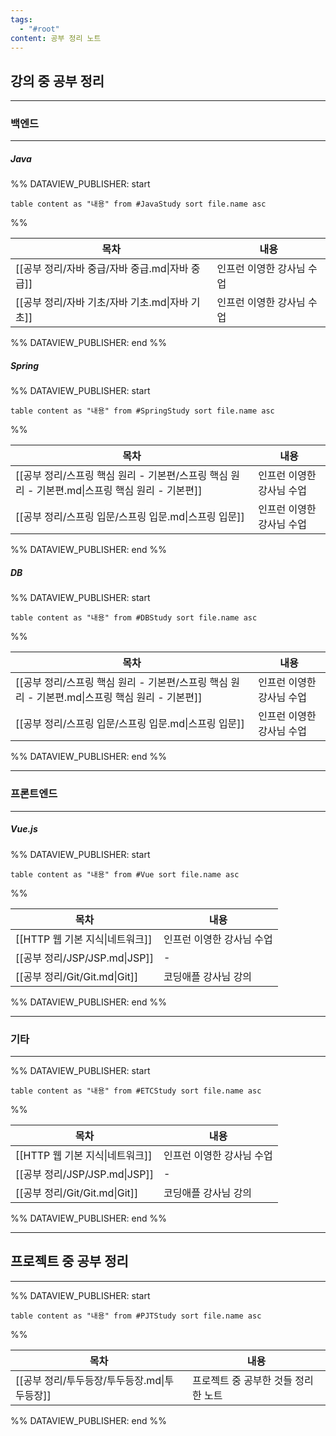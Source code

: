 ```yaml
---
tags:
  - "#root"
content: 공부 정리 노트
---
```




## 강의 중 공부 정리
---
### 백엔드

---
##### Java
%% DATAVIEW_PUBLISHER: start
```dataview
table content as "내용" from #JavaStudy sort file.name asc
```
%%

| 목차                              | 내용             |
| ------------------------------- | -------------- |
| [[공부 정리/자바 중급/자바 중급.md\|자바 중급]] | 인프런 이영한 강사님 수업 |
| [[공부 정리/자바 기초/자바 기초.md\|자바 기초]] | 인프런 이영한 강사님 수업 |

%% DATAVIEW_PUBLISHER: end %%

##### Spring
%% DATAVIEW_PUBLISHER: start
```dataview
table content as "내용" from #SpringStudy sort file.name asc
```
%%

| 목차                                                            | 내용             |
| ------------------------------------------------------------- | -------------- |
| [[공부 정리/스프링 핵심 원리 - 기본편/스프링 핵심 원리 - 기본편.md\|스프링 핵심 원리 - 기본편]] | 인프런 이영한 강사님 수업 |
| [[공부 정리/스프링 입문/스프링 입문.md\|스프링 입문]]                            | 인프런 이영한 강사님 수업 |

%% DATAVIEW_PUBLISHER: end %%

##### DB
%% DATAVIEW_PUBLISHER: start
```dataview
table content as "내용" from #DBStudy sort file.name asc
```
%%

| 목차                                                            | 내용             |
| ------------------------------------------------------------- | -------------- |
| [[공부 정리/스프링 핵심 원리 - 기본편/스프링 핵심 원리 - 기본편.md\|스프링 핵심 원리 - 기본편]] | 인프런 이영한 강사님 수업 |
| [[공부 정리/스프링 입문/스프링 입문.md\|스프링 입문]]                            | 인프런 이영한 강사님 수업 |

%% DATAVIEW_PUBLISHER: end %%

---
### 프론트엔드

---

##### Vue.js

%% DATAVIEW_PUBLISHER: start
```dataview
table content as "내용" from #Vue sort file.name asc
```
%%

| 목차                           | 내용             |
| ---------------------------- | -------------- |
| [[HTTP 웹 기본 지식\|네트워크]] | 인프런 이영한 강사님 수업 |
| [[공부 정리/JSP/JSP.md\|JSP]]    | \-             |
| [[공부 정리/Git/Git.md\|Git]]    | 코딩애플 강사님 강의    |

%% DATAVIEW_PUBLISHER: end %%

---
### 기타

---
%% DATAVIEW_PUBLISHER: start
```dataview
table content as "내용" from #ETCStudy sort file.name asc
```
%%

| 목차                           | 내용             |
| ---------------------------- | -------------- |
| [[HTTP 웹 기본 지식\|네트워크]] | 인프런 이영한 강사님 수업 |
| [[공부 정리/JSP/JSP.md\|JSP]]    | \-             |
| [[공부 정리/Git/Git.md\|Git]]    | 코딩애플 강사님 강의    |

%% DATAVIEW_PUBLISHER: end %%

---
## 프로젝트 중 공부 정리

---

%% DATAVIEW_PUBLISHER: start
```dataview
table content as "내용" from #PJTStudy sort file.name asc
```
%%

| 목차                           | 내용                   |
| ---------------------------- | -------------------- |
| [[공부 정리/투두등장/투두등장.md\|투두등장]] | 프로젝트 중 공부한 것들 정리한 노트 |

%% DATAVIEW_PUBLISHER: end %%



